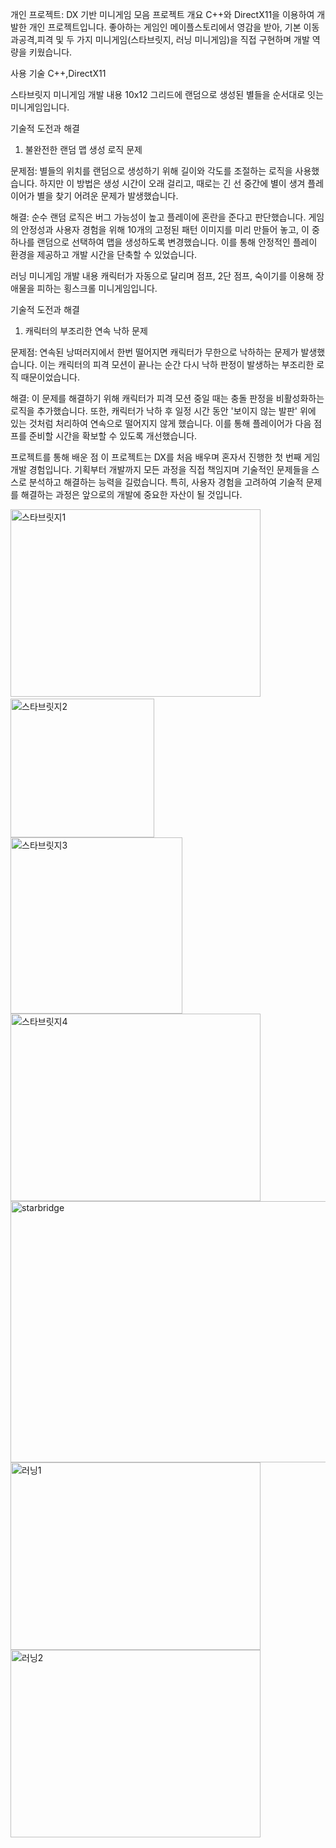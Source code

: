 개인 프로젝트: DX 기반 미니게임 모음
프로젝트 개요
C++와 DirectX11을 이용하여 개발한 개인 프로젝트입니다. 좋아하는 게임인 메이플스토리에서 영감을 받아, 기본 이동과공격,피격 및 두 가지 미니게임(스타브릿지, 러닝 미니게임)을 직접 구현하며 개발 역량을 키웠습니다.

사용 기술
C++,DirectX11

스타브릿지 미니게임
개발 내용
10x12 그리드에 랜덤으로 생성된 별들을 순서대로 잇는 미니게임입니다.

기술적 도전과 해결
1. 불완전한 랜덤 맵 생성 로직 문제

문제점: 별들의 위치를 랜덤으로 생성하기 위해 길이와 각도를 조절하는 로직을 사용했습니다. 하지만 이 방법은 생성 시간이 오래 걸리고, 때로는 긴 선 중간에 별이 생겨 플레이어가 별을 찾기 어려운 문제가 발생했습니다.

해결: 순수 랜덤 로직은 버그 가능성이 높고 플레이에 혼란을 준다고 판단했습니다. 게임의 안정성과 사용자 경험을 위해 10개의 고정된 패턴 이미지를 미리 만들어 놓고, 이 중 하나를 랜덤으로 선택하여 맵을 생성하도록 변경했습니다. 이를 통해 안정적인 플레이 환경을 제공하고 개발 시간을 단축할 수 있었습니다.

러닝 미니게임
개발 내용
캐릭터가 자동으로 달리며 점프, 2단 점프, 숙이기를 이용해 장애물을 피하는 횡스크롤 미니게임입니다.

기술적 도전과 해결
1. 캐릭터의 부조리한 연속 낙하 문제

문제점: 연속된 낭떠러지에서 한번 떨어지면 캐릭터가 무한으로 낙하하는 문제가 발생했습니다. 이는 캐릭터의 피격 모션이 끝나는 순간 다시 낙하 판정이 발생하는 부조리한 로직 때문이었습니다.

해결: 이 문제를 해결하기 위해 캐릭터가 피격 모션 중일 때는 충돌 판정을 비활성화하는 로직을 추가했습니다. 또한, 캐릭터가 낙하 후 일정 시간 동안 '보이지 않는 발판' 위에 있는 것처럼 처리하여 연속으로 떨어지지 않게 했습니다. 이를 통해 플레이어가 다음 점프를 준비할 시간을 확보할 수 있도록 개선했습니다.

프로젝트를 통해 배운 점
이 프로젝트는 DX를 처음 배우며 혼자서 진행한 첫 번째 게임 개발 경험입니다. 기획부터 개발까지 모든 과정을 직접 책임지며 기술적인 문제들을 스스로 분석하고 해결하는 능력을 길렀습니다. 특히, 사용자 경험을 고려하여 기술적 문제를 해결하는 과정은 앞으로의 개발에 중요한 자산이 될 것입니다.



​<img width="400" height="300" alt="스타브릿지1" src="https://github.com/user-attachments/assets/90b13194-f855-4108-9e52-40be3bb5d745" />
<img width="230" height="222" alt="스타브릿지2" src="https://github.com/user-attachments/assets/dc16851b-56c9-400f-86d3-884394608028" />
<img width="275" height="282" alt="스타브릿지3" src="https://github.com/user-attachments/assets/024c314c-9c22-4a6a-be0a-2f7dbf5d20bc" />
<img width="400" height="300" alt="스타브릿지4" src="https://github.com/user-attachments/assets/ffd85980-b358-4aec-b1ac-61f6bf112e63" />
<img width="904" height="418" alt="starbridge" src="https://github.com/user-attachments/assets/ac55967a-8782-489f-b3cf-27f530dc7eb8" />
<img width="400" height="300" alt="러닝1" src="https://github.com/user-attachments/assets/38a1923e-64f2-4354-ba85-adc7aa12d077" />
<img width="400" height="300" alt="러닝2" src="https://github.com/user-attachments/assets/5c535604-6836-41d3-856c-66dff58739aa" />
